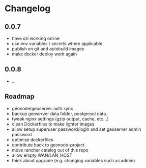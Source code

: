 # Changelog


## 0.0.7

- have ssl working online
- use env variables / secrets where applicable
- publish on git and autobuild images
- make docker deploy work again

## 0.0.8

- ...

## Roadmap

- geonode/geoserver auth sync
- backup geoserver data folder, postgresql data...
- tweak nginx settings (gzip output, cache, etc...)
- clean Dockerfiles to make lighter images
- allow setup superuser password/login and set geoserver admin password
- optimise dockerfiles
- contribute back to geonode-project
- move rancher catalog out of this repo
- allow empty WAN/LAN_HOST
- think about upgrade (e.g. changing variables such as admin)